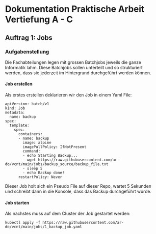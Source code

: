 # Dokumentation Praktische Arbeit Vertiefung A - C

## Auftrag 1: Jobs

### Aufgabenstellung

Die Fachabteilungen legen mit grossen Batchjobs jeweils die ganze Informatik lahm. Diese Batchjobs sollen unterteilt und so strukturiert werden, dass sie jederzeit im Hintergrund durchgeführt werden können.

#### Job erstellen

Als erstes erstellen deklarieren wir den Job in einem Yaml File:

```
apiVersion: batch/v1
kind: Job
metadata:
  name: backup
spec:
  template:
    spec:
      containers:
      - name: backup
        image: alpine
        imagePullPolicy: IfNotPresent
        command: 
        - echo Starting Backup...
        - wget https://raw.githubusercontent.com/ar-do/vcnt/main/jobs/backup_source/backup_file.txt
        - sleep 5
        - echo Backup done!
      restartPolicy: Never
```

Dieser Job holt sich ein Pseudo File auf dieser Repo, wartet 5 Sekunden und schreibt dann in die Konsole, dass das Backup durchgeführt wurde.

#### Job starten

Als nächstes muss auf dem Cluster der Job gestartet werden:
```
kubectl apply -f https://raw.githubusercontent.com/ar-do/vcnt/main/jobs/1_backup_job.yaml
```






